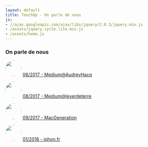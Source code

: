 ```yaml
---
layout: default
title: TouchUp - On parle de nous
js:
- //ajax.googleapis.com/ajax/libs/jquery/2.0.3/jquery.min.js
- /assets/jquery.cycle.lite.min.js
- /assets/home.js
---
```

### On parle de nous

<p>
<img src="https://cdn-images-1.medium.com/fit/c/200/200/0*geIfMVXr31AXmuFT.jpg" height="50" width="50" style="border-radius: 25px;">
<a href="https://medium.com/scribe/touchup-concevoir-une-application-%C3%A0-deux-de-lid%C3%A9e-%C3%A0-la-r%C3%A9alisation-2e9becd1e107"> 06/2017 - Medium@AudreyHacq </a>
</p>

<p>
<img src="https://cdn-images-1.medium.com/fit/c/200/200/1*5gtQyW67-cQ5QeWhYruKDA.png" height="50" width="50" style="border-radius: 25px;">
<a href="https://medium.com/@leverdeterre/touchup-la-retouche-de-ses-contacts-ea3af85f9fd2"> 08/2017 - Medium@leverdeterre </a>
</p>

<p>
<img src="https://dfon51l7zffjj.cloudfront.net/uploads/press_logo/logo/3095/large_cropped_MBI_MediaAssetB_-_BuzzPress-MacG-co.png" height="50" width="50" style="border-radius: 25px;">
<a href="https://www.igen.fr/app-store/2017/09/touchup-met-de-lordre-dans-le-carnet-dadresses-101406"> 09/2017 - MacGeneration </a>
</p>

<p>
<img src="http://www.iphon.fr//public/V2/logo-iphonfr.png" height="50" width="50" style="border-radius: 25px;">
<a href="http://www.iphon.fr/post/touchup-app-nettoyage-gestion-contacts-humour-iphone-895523"> 01/2018 - iphon.fr </a>
</p>
